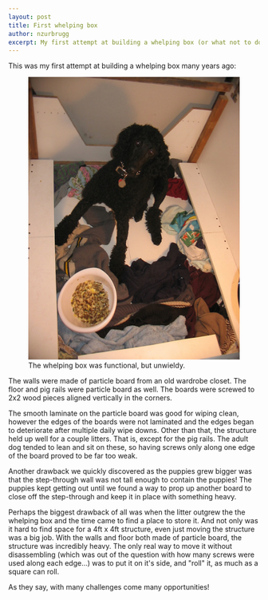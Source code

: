 ```yaml
---
layout: post
title: First whelping box
author: nzurbrugg
excerpt: My first attempt at building a whelping box (or what not to do).
---
```


This was my first attempt at building a whelping box many years ago:

<figure>
<a href="/images/whelping-box-001.jpg">
<img src="/images/whelping-box-001.jpg" alt="Photo of first whelping box"/>
</a>
<figcaption>The whelping box was functional, but unwieldy.</figcaption>
</figure>

The walls were made of particle board from an old wardrobe closet.  The floor and pig rails were particle board as well.  The boards were screwed to 2x2 wood pieces aligned vertically in the corners.

The smooth laminate on the particle board was good for wiping clean, however the edges of the boards were not laminated and the edges began to deteriorate after multiple daily wipe downs.  Other than that, the structure held up well for a couple litters.  That is, except for the pig rails.  The adult dog tended to lean and sit on these, so having screws only along one edge of the board proved to be far too weak.

Another drawback we quickly discovered as the puppies grew bigger was that the step-through wall was not tall enough to contain the puppies!  The puppies kept getting out until we found a way to prop up another board to close off the step-through and keep it in place with something heavy.

Perhaps the biggest drawback of all was when the litter outgrew the the whelping box and the time came to find a place to store it. And not only was it hard to find space for a 4ft x 4ft structure, even just moving the structure was a big job.  With the walls and floor both made of particle board, the structure was incredibly heavy.  The only real way to move it without disassembling (which was out of the question with how many screws were used along each edge...) was to put it on it's side, and "roll" it, as much as a square can roll.

As they say, with many challenges come many opportunities!
